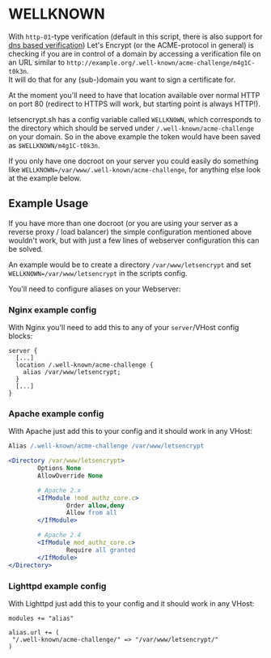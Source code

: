 # WELLKNOWN

With `http-01`-type verification (default in this script, there is also support for [dns based verification](dns-verification.md)) Let's Encrypt (or the ACME-protocol in general) is checking if you are in control of a domain by accessing a verification file on an URL similar to `http://example.org/.well-known/acme-challenge/m4g1C-t0k3n`.  
It will do that for any (sub-)domain you want to sign a certificate for.

At the moment you'll need to have that location available over normal HTTP on port 80 (redirect to HTTPS will work, but starting point is always HTTP!).

letsencrypt.sh has a config variable called `WELLKNOWN`, which corresponds to the directory which should be served under `/.well-known/acme-challenge` on your domain. So in the above example the token would have been saved as `$WELLKNOWN/m4g1C-t0k3n`.

If you only have one docroot on your server you could easily do something like `WELLKNOWN=/var/www/.well-known/acme-challenge`, for anything else look at the example below.

## Example Usage

If you have more than one docroot (or you are using your server as a reverse proxy / load balancer) the simple configuration mentioned above wouldn't work, but with just a few lines of webserver configuration this can be solved.

An example would be to create a directory `/var/www/letsencrypt` and set `WELLKNOWN=/var/www/letsencrypt` in the scripts config.

You'll need to configure aliases on your Webserver:

### Nginx example config

With Nginx you'll need to add this to any of your `server`/VHost config blocks:

```nginx
server {
  [...]
  location /.well-known/acme-challenge {
    alias /var/www/letsencrypt;
  }
  [...]
}
```

### Apache example config

With Apache just add this to your config and it should work in any VHost:

```apache
Alias /.well-known/acme-challenge /var/www/letsencrypt

<Directory /var/www/letsencrypt>
        Options None
        AllowOverride None

        # Apache 2.x
        <IfModule !mod_authz_core.c>
                Order allow,deny
                Allow from all
        </IfModule>

        # Apache 2.4
        <IfModule mod_authz_core.c>
                Require all granted
        </IfModule>
</Directory>
```

### Lighttpd example config

With Lighttpd just add this to your config and it should work in any VHost:

```lighttpd
modules += "alias"

alias.url += (
 "/.well-known/acme-challenge/" => "/var/www/letsencrypt/"
)
```
